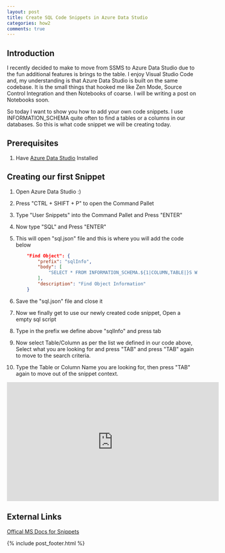 ```yaml
---
layout: post
title: Create SQL Code Snippets in Azure Data Studio
categories: how2
comments: true
---
```


## Introduction

I recently decided to make to move from SSMS to Azure Data Studio due to the fun additional features is brings to the table. I enjoy Visual Studio Code and, my understanding is that Azure Data Studio is built on the same codebase. It is the small things that hooked me like Zen Mode, Source Control Integration and then Notebooks of coarse. I will be writing a post on Notebooks soon.

So today I want to show you how to add your own code snippets. I use INFORMATION_SCHEMA quite often to find a tables or a columns in our databases. So this is what code snippet we will be creating today.

## Prerequisites

 1. Have [Azure Data Studio](https://docs.microsoft.com/en-us/sql/azure-data-studio/download-azure-data-studio?view=sql-server-ver15) Installed

## Creating our first Snippet

 1. Open Azure Data Studio :)
 2. Press "CTRL + SHIFT + P" to open the Command Pallet
 3. Type "User Snippets" into the Command Pallet and Press "ENTER"
 4. Now type "SQL" and Press "ENTER"
 5. This will open "sql.json" file and this is where you will add the code below

    ```json
        "Find Object": {
            "prefix": "sqlInfo",
            "body": [
                "SELECT * FROM INFORMATION_SCHEMA.${1|COLUMN,TABLE|}S WHERE ${1|COLUMN,TABLE|}_NAME LIKE '%${2:Search}%'"
            ],
            "description": "Find Object Information"
        }
    ```

 6. Save the "sql.json" file and close it
 7. Now we finally get to use our newly created code snippet, Open a empty sql script
 8. Type in the prefix we define above "sqlInfo" and press tab
 9. Now select Table/Column as per the list we defined in our code above, Select what you are looking for and press "TAB" and press "TAB" again to move to the search criteria.
 10. Type the Table or Column Name you are looking for, then press "TAB" again to move out of the snippet context.

<iframe width="560" height="315" src="https://www.youtube.com/embed/4Bd2Ibb3wyY" frameborder="0" allow="accelerometer; autoplay; clipboard-write; encrypted-media; gyroscope; picture-in-picture" allowfullscreen></iframe>

## External Links

[Offical MS Docs for Snippets](https://docs.microsoft.com/en-us/sql/azure-data-studio/code-snippets?view=sql-server-ver15)

{% include post_footer.html %}
